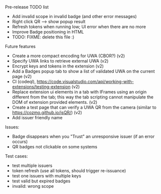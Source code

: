 Pre-release TODO list
* Add invalid scope in invalid badge (and other error messages)
* Right click QR --> show popup result
* Refresh tokens when running low; UI error when there are no more 
* Improve Badge positioning in HTML
* TODO: FIXME: delete this file :)

Future features
* Create a more compact encoding for UWA (CBOR?) (v2)
* Specify UWA links to retrieve external UWA (v2)
* Encrypt keys and tokens in the extension (v2)
* Add a Badges popup tab to show a list of validated UWA on the current page (v2)
* CI (codeql), https://code.visualstudio.com/api/working-with-extensions/testing-extension (v2)
* Replace extension ui elements in a tab with IFrames using an origin different from the tab; this way the tab scripting cannot manipulate the DOM of extension provided elements. (v2)
* Create a test page that can verify a UWA QR from the camera (similar to https://cozmo.github.io/jsQR/) (v2)
* Add issuer friendly name

Issues:
* Badge disappears when you "Trust" an unresponsive issuer (if an error occurs)
* QR badges not clickable on some systems

Test cases:
* test multiple issuers
* token refresh (use all tokens, should trigger re-issuance)
* test one issuers with multiple keys
* test valid but expired badges
* invalid: wrong scope